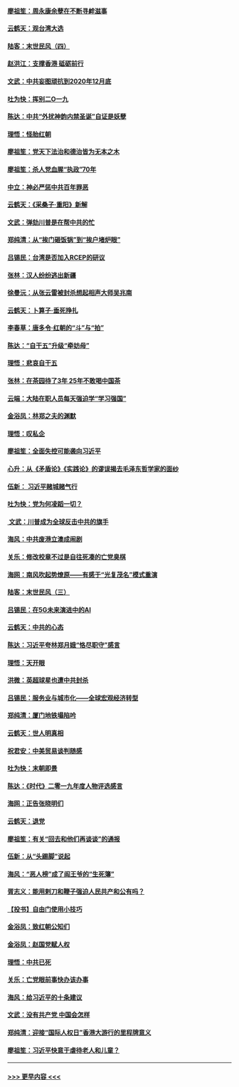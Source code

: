 #### [廖祖笙：周永康余孽在不断寻衅滋事](../pages/nsc993/n11751013.md?t=12291001) 
#### [云鹤天：观台湾大选](../pages/nsc993/n11751007.md?t=12291001) 
#### [陆客：末世民风（四）](../pages/nsc993/n11749203.md?t=12291001) 
#### [赵洪江：支撑香港 砥砺前行](../pages/nsc993/n11748482.md?t=12291001) 
#### [文武：中共妄图顽抗到2020年12月底](../pages/nsc993/n11748446.md?t=12291001) 
#### [吐为快：挥别二O一九](../pages/nsc993/n11748411.md?t=12291001) 
#### [陈达：中共“外扰神韵内禁圣诞”自证是妖孽](../pages/nsc993/n11748226.md?t=12291001) 
#### [理悟：怪胎红朝](../pages/nsc993/n11748206.md?t=12291001) 
#### [廖祖笙：党天下法治和德治皆为无本之木](../pages/nsc993/n11748135.md?t=12291001) 
#### [廖祖笙：杀人党血腥“执政”70年](../pages/nsc993/n11745144.md?t=12291001) 
#### [中立：神必严惩中共百年罪恶](../pages/nsc993/n11744970.md?t=12291001) 
#### [云鹤天：《采桑子‧重阳》新解](../pages/nsc993/n11744948.md?t=12291001) 
#### [文武：弹劾川普是在帮中共的忙](../pages/nsc993/n11744758.md?t=12291001) 
#### [郑纯清：从“挨门砸饭锅”到“挨户堵炉眼”](../pages/nsc993/n11744745.md?t=12291001) 
#### [吕锡民：台湾是否加入RCEP的研议](../pages/nsc993/n11744701.md?t=12291001) 
#### [张林：汉人纷纷逃出新疆](../pages/nsc993/n11743530.md?t=12291001) 
#### [徐曼沅：从张云雷被封杀想起相声大师吴兆南](../pages/nsc993/n11741816.md?t=12291001) 
#### [云鹤天：卜算子‧垂死挣扎](../pages/nsc993/n11739956.md?t=12291001) 
#### [李春草：唐多令‧红朝的“斗”与“拍”](../pages/nsc993/n11739830.md?t=12291001) 
#### [陈达：“自干五”升级“牵妨母”](../pages/nsc993/n11739724.md?t=12291001) 
#### [理悟：悲哀自干五](../pages/nsc993/n11739547.md?t=12291001) 
#### [张林：在茶园待了3年 25年不敢喝中国茶](../pages/nsc993/n11739240.md?t=12291001) 
#### [云端：大陆在职人员每天强迫学“学习强国”](../pages/nsc993/n11738735.md?t=12291001) 
#### [金浴凤：林郑之夫的渊默](../pages/nsc993/n11737735.md?t=12291001) 
#### [理悟：叹私企](../pages/nsc993/n11737715.md?t=12291001) 
#### [廖祖笙：全面失控可能袭向习近平](../pages/nsc993/n11737704.md?t=12291001) 
#### [心升：从《矛盾论》《实践论》的谬误揭去毛泽东哲学家的面纱](../pages/nsc993/n11736962.md?t=12291001) 
#### [伍新： 习近平赌城赌气行](../pages/nsc993/n11736929.md?t=12291001) 
#### [吐为快：党为何凌蹈一切？](../pages/nsc993/n11736915.md?t=12291001) 
#### [ 文武：川普成为全球反击中共的旗手](../pages/nsc993/n11736882.md?t=12291001) 
#### [海风：中共废港立澳成闹剧](../pages/nsc993/n11735857.md?t=12291001) 
#### [关乐：修改校章不过是自往死凑的亡党臭棋](../pages/nsc993/n11735097.md?t=12291001) 
#### [海网：南风吹起势燎原——有感于“光复茂名”模式重演](../pages/nsc993/n11732308.md?t=12291001) 
#### [陆客：末世民风（三）](../pages/nsc993/n11732211.md?t=12291001) 
#### [吕锡民：在5G未来演进中的AI](../pages/nsc993/n11730010.md?t=12291001) 
#### [云鹤天：中共的心态](../pages/nsc993/n11729906.md?t=12291001) 
#### [陈达：习近平夸林郑月娥“恪尽职守”感言](../pages/nsc993/n11729881.md?t=12291001) 
#### [理悟：天开眼](../pages/nsc993/n11729699.md?t=12291001) 
#### [洪微：英超球星也遭中共封杀](../pages/nsc993/n11727243.md?t=12291001) 
#### [吕锡民：服务业与城市化——全球宏观经济转型](../pages/nsc993/n11725845.md?t=12291001) 
#### [郑纯清：厦门地铁塌陷吟](../pages/nsc993/n11725813.md?t=12291001) 
#### [云鹤天：世人明真相](../pages/nsc993/n11725621.md?t=12291001) 
#### [祝君安：中美贸易谈判随感](../pages/nsc993/n11725609.md?t=12291001) 
#### [吐为快：末朝即景](../pages/nsc993/n11723365.md?t=12291001) 
#### [陈达：《时代》二零一九年度人物评选感言](../pages/nsc993/n11723337.md?t=12291001) 
#### [海网：正告张晓明们](../pages/nsc993/n11723228.md?t=12291001) 
#### [云鹤天：退党](../pages/nsc993/n11723056.md?t=12291001) 
#### [廖祖笙：有关“回去和他们再谈谈”的通报](../pages/nsc993/n11722442.md?t=12291001) 
#### [伍新：从“头踢脚”说起](../pages/nsc993/n11722429.md?t=12291001) 
#### [海风：“恶人榜”成了阎王爷的“生死簿”](../pages/nsc993/n11722272.md?t=12291001) 
#### [胥志义：能用剌刀和鞭子强迫人民共产和公有吗？](../pages/nsc993/n11720569.md?t=12291001) 
#### [【投书】自由门使用小技巧](../pages/nsc993/n11720180.md?t=12291001) 
#### [金浴凤：致红朝公知们](../pages/nsc993/n11720563.md?t=12291001) 
#### [金浴凤：赵国党赋人权](../pages/nsc993/n11720533.md?t=12291001) 
#### [理悟：中共已死](../pages/nsc993/n11720233.md?t=12291001) 
#### [关乐：亡党眼前事快办该办事](../pages/nsc993/n11719160.md?t=12291001) 
#### [海风：给习近平的十条建议](../pages/nsc993/n11717616.md?t=12291001) 
#### [文武：没有共产党 中国会怎样](../pages/nsc993/n11717584.md?t=12291001) 
#### [郑纯清：迎接“国际人权日”香港大游行的里程牌意义](../pages/nsc993/n11717417.md?t=12291001) 
#### [廖祖笙：习近平快意于虐待老人和儿童？](../pages/nsc993/n11715313.md?t=12291001) 

----
#### [ >>> 更早内容 <<< ](../indexes/nsc993-earlier.md)
